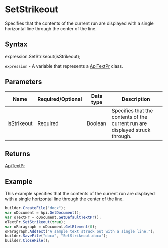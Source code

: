 # SetStrikeout

Specifies that the contents of the current run are displayed with a single horizontal line through the center of the line.

## Syntax

expression.SetStrikeout(isStrikeout);

`expression` - A variable that represents a [ApiTextPr](../ApiTextPr.md) class.

## Parameters

| **Name** | **Required/Optional** | **Data type** | **Description** |
| ------------- | ------------- | ------------- | ------------- |
| isStrikeout | Required | Boolean | Specifies that the contents of the current run are displayed struck through. |

## Returns

[ApiTextPr](../ApiTextPr.md)

## Example

This example specifies that the contents of the current run are displayed with a single horizontal line through the center of the line.

```javascript
builder.CreateFile("docx");
var oDocument = Api.GetDocument();
var oTextPr = oDocument.GetDefaultTextPr();
oTextPr.SetStrikeout(true);
var oParagraph = oDocument.GetElement(0);
oParagraph.AddText("A sample text struck out with a single line.");
builder.SaveFile("docx", "SetStrikeout.docx");
builder.CloseFile();
```